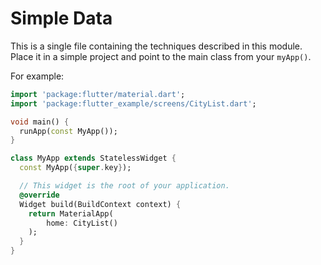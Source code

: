 # Simple Data

This is a single file containing the techniques described in this module. 
Place it in a simple project and point to the main class from your `myApp()`.

For example:
````dart
import 'package:flutter/material.dart';
import 'package:flutter_example/screens/CityList.dart';

void main() {
  runApp(const MyApp());
}

class MyApp extends StatelessWidget {
  const MyApp({super.key});

  // This widget is the root of your application.
  @override
  Widget build(BuildContext context) {
    return MaterialApp(
        home: CityList()
    );
  }
}
````